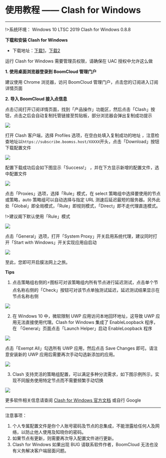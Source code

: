 # 使用教程 —— Clash for Windows
- - -

!>系统环境： Windows 10 LTSC 2019  Clash for Windows 0.8.8

**下载和安装 Clash for Windows**

- 下载地址：[下载1](https://cdn.t9c.co/download/Clash.for.Windows-0.8.8-win.7z)，[下载2](https://github.com/clash-windows/clash_for_windows_pkg/releases/download/0.8.8/Clash.for.Windows-0.8.8-win.7z)

运行 Clash for Windows 需要管理员权限，请确保在 UAC 授权中允许这么做

**1. 使用桌面浏览器登录到 BoomCloud 管理门户**

建议使用 Chrome 浏览器，访问 BoomCloud 管理门户，点击您的订阅进入订阅详情页面

**2. 导入 BoomCloud 接入点信息**

点击订阅打开订阅详情页面，找到「产品操作」功能区，然后点击「Clash」按钮，点击之后会自动复制托管链接至剪贴板，部分浏览器会弹出复制成功提示

![](../img/clashwin/00.png)

打开 Clash 客户端，选择 Profiles 选项，在空白处填入复制成功的地址 ，注意检查地址以`https://subscribe.boomss.host/XXXXX`开头，点击「Download」按钮下载配置文件

![](../img/clashwin/01.png)  

配置下载成功后会如下图显示「Success!」	，并在下方显示新增的配置文件，选中配置文件

![](../img/clashwin/02.png)

点击「Proxies」选项，选择「Rule」模式，在 select 策略组中选择要使用的节点或策略，auto 策略组可以自动选择与指定 URL 测速后延迟最短的服务器。另外此处「Global」即全局模式，「Rule」即规则模式，「Direct」即不走代理直连模式。

!>建议阁下默认使用「Rule」模式

![](../img/clashwin/03.png)

点击「General」选项，打开「System Proxy」开关启用系统代理，建议同时打开「Start with Windows」开关实现应用自启动

![](../img/clashwin/04.png)

至此，您即可开启膜法网上之旅。

**Tips**

1. 点击策略组右侧的⚡图标可对该策略组内所有节点进行延迟测试，点击单个节点名称右侧的「Check」按钮可对该节点单独测试延迟，延迟测试结果显示在节点名称右侧

![](../img/clashwin/05.png)

2. 在 Windows 10 中，微软限制 UWP 应用访问本地回环地址，这导致 UWP 应用无法直接使用代理。Clash for Windows 集成了 EnableLoopback 程序，在 「General」页面点击「Launch Helper」启动 EnableLoopback 程序

![](../img/clashwin/06.png)

点击「Exempt All」勾选所有 UWP 应用，然后点击 Save Changes 即可。请注意安装新的 UWP 应用后需要再次手动勾选新添加的应用。

![](../img/clashwin/07.png)

3. Clash 支持灵活的策略组配置，可以满足多种分流需求，如下图示例所示，实现不同服务使用特定节点而不需要频繁手动切换

![](../img/clashwin/08.png)

更多软件相关信息请查阅 [Clash for Windows 官方文档](https://docs.cfw.lbyczf.com/) 或自行 Google
- - -
注意事项：  
1. 个人专属配置文件是你个人账号密码及节点的总集成，不能泄露给任何人及网络，以防止他人使用及知晓你的密码。  
2. 如果节点有更新，则需要再次导入配置文件进行更新。  
3. Clash for Windows 如果出现 BUG 请联系软件作者，BoomCloud 无法也没有义务解决客户端层面问题。
